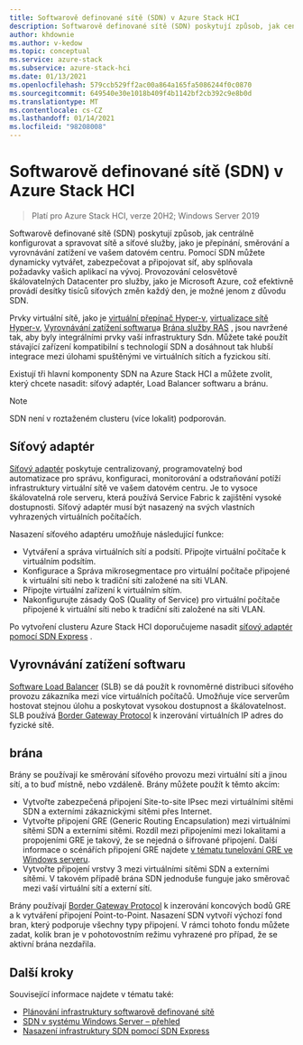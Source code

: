 ```yaml
---
title: Softwarově definované sítě (SDN) v Azure Stack HCI
description: Softwarově definované sítě (SDN) poskytují způsob, jak centrálně konfigurovat a spravovat sítě a síťové služby, jako je přepínání, směrování a vyrovnávání zatížení ve vašem datovém centru.
author: khdownie
ms.author: v-kedow
ms.topic: conceptual
ms.service: azure-stack
ms.subservice: azure-stack-hci
ms.date: 01/13/2021
ms.openlocfilehash: 579ccb529ff2ac00a864a165fa5086244f0c0870
ms.sourcegitcommit: 649540e30e1018b409f4b1142bf2cb392c9e8b0d
ms.translationtype: MT
ms.contentlocale: cs-CZ
ms.lasthandoff: 01/14/2021
ms.locfileid: "98208008"
---
```

# <a name="software-defined-networking-sdn-in-azure-stack-hci"></a>Softwarově definované sítě (SDN) v Azure Stack HCI

> Platí pro Azure Stack HCI, verze 20H2; Windows Server 2019

Softwarově definované sítě (SDN) poskytují způsob, jak centrálně konfigurovat a spravovat sítě a síťové služby, jako je přepínání, směrování a vyrovnávání zatížení ve vašem datovém centru. Pomocí SDN můžete dynamicky vytvářet, zabezpečovat a připojovat síť, aby splňovala požadavky vašich aplikací na vývoj. Provozování celosvětově škálovatelných Datacenter pro služby, jako je Microsoft Azure, což efektivně provádí desítky tisíců síťových změn každý den, je možné jenom z důvodu SDN.

Prvky virtuální sítě, jako je [virtuální přepínač Hyper-v](/windows-server/virtualization/hyper-v-virtual-switch/hyper-v-virtual-switch), [virtualizace sítě Hyper-v](/windows-server/networking/sdn/technologies/hyper-v-network-virtualization/hyper-v-network-virtualization), [Vyrovnávání zatížení softwaru](/windows-server/networking/sdn/technologies/network-function-virtualization/software-load-balancing-for-sdn)a [Brána služby RAS](/windows-server/networking/sdn/technologies/network-function-virtualization/ras-gateway-for-sdn) , jsou navržené tak, aby byly integrálními prvky vaší infrastruktury Sdn. Můžete také použít stávající zařízení kompatibilní s technologií SDN a dosáhnout tak hlubší integrace mezi úlohami spuštěnými ve virtuálních sítích a fyzickou sítí.

Existují tři hlavní komponenty SDN na Azure Stack HCI a můžete zvolit, který chcete nasadit: síťový adaptér, Load Balancer softwaru a bránu.

   > [!NOTE]
   > SDN není v roztaženém clusteru (více lokalit) podporován.

## <a name="network-controller"></a>Síťový adaptér

[Síťový adaptér](/windows-server/networking/sdn/technologies/Software-Defined-Networking-Technologies#network-controller) poskytuje centralizovaný, programovatelný bod automatizace pro správu, konfiguraci, monitorování a odstraňování potíží infrastruktury virtuální sítě ve vašem datovém centru. Je to vysoce škálovatelná role serveru, která používá Service Fabric k zajištění vysoké dostupnosti. Síťový adaptér musí být nasazený na svých vlastních vyhrazených virtuálních počítačích.

Nasazení síťového adaptéru umožňuje následující funkce:

- Vytváření a správa virtuálních sítí a podsítí. Připojte virtuální počítače k virtuálním podsítím.
- Konfigurace a Správa mikrosegmentace pro virtuální počítače připojené k virtuální síti nebo k tradiční síti založené na síti VLAN.
- Připojte virtuální zařízení k virtuálním sítím.
- Nakonfigurujte zásady QoS (Quality of Service) pro virtuální počítače připojené k virtuální síti nebo k tradiční síti založené na síti VLAN.

Po vytvoření clusteru Azure Stack HCI doporučujeme nasadit [síťový adaptér pomocí SDN Express](../deploy/sdn-express.md) .

## <a name="software-load-balancing"></a>Vyrovnávání zatížení softwaru

[Software Load Balancer](software-load-balancer.md) (SLB) se dá použít k rovnoměrné distribuci síťového provozu zákazníka mezi více virtuálních počítačů. Umožňuje více serverům hostovat stejnou úlohu a poskytovat vysokou dostupnost a škálovatelnost. SLB používá [Border Gateway Protocol](/windows-server/remote/remote-access/bgp/border-gateway-protocol-bgp) k inzerování virtuálních IP adres do fyzické sítě.

## <a name="gateway"></a>brána

Brány se používají ke směrování síťového provozu mezi virtuální sítí a jinou sítí, a to buď místně, nebo vzdáleně. Brány můžete použít k těmto akcím:

- Vytvořte zabezpečená připojení Site-to-site IPsec mezi virtuálními sítěmi SDN a externími zákaznickými sítěmi přes Internet.
- Vytvořte připojení GRE (Generic Routing Encapsulation) mezi virtuálními sítěmi SDN a externími sítěmi. Rozdíl mezi připojeními mezi lokalitami a propojeními GRE je takový, že se nejedná o šifrované připojení. Další informace o scénářích připojení GRE najdete [v tématu tunelování GRE ve Windows serveru](/windows-server/remote/remote-access/ras-gateway/gre-tunneling-windows-server).
- Vytvořte připojení vrstvy 3 mezi virtuálními sítěmi SDN a externími sítěmi. V takovém případě brána SDN jednoduše funguje jako směrovač mezi vaší virtuální sítí a externí sítí.

Brány používají [Border Gateway Protocol](/windows-server/remote/remote-access/bgp/border-gateway-protocol-bgp) k inzerování koncových bodů GRE a k vytváření připojení Point-to-Point. Nasazení SDN vytvoří výchozí fond bran, který podporuje všechny typy připojení. V rámci tohoto fondu můžete zadat, kolik bran je v pohotovostním režimu vyhrazené pro případ, že se aktivní brána nezdařila.

## <a name="next-steps"></a>Další kroky

Související informace najdete v tématu také:

- [Plánování infrastruktury softwarově definované sítě](plan-software-defined-networking-infrastructure.md)
- [SDN v systému Windows Server – přehled](/windows-server/networking/sdn/software-defined-networking)
- [Nasazení infrastruktury SDN pomocí SDN Express](../deploy/sdn-express.md)

